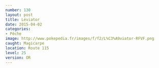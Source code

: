 ```yaml
---
number: 130
layout: post
title: Léviator
date: 2015-04-02
categories:
- Pêche
image: http://www.pokepedia.fr/images/f/f2/L%C3%A9viator-RFVF.png
caught: Magicarpe
location: Route 115
level: 25
version: OR
---
```


